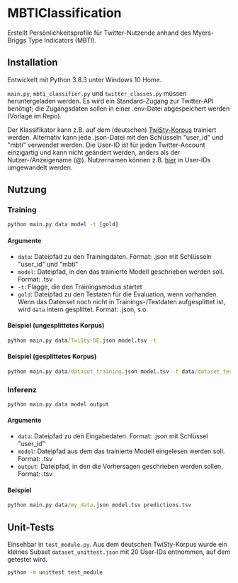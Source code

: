# MBTIClassification
Erstellt Persönlichkeitsprofile für Twitter-Nutzende anhand des Myers-Briggs Type Indicators (MBTI).

## Installation
Entwickelt mit Python 3.8.3 unter Windows 10 Home.

```main.py```, ```mbti_classifier.py``` und ```twitter_classes.py``` müssen heruntergeladen werden. Es wird ein Standard-Zugang zur Twitter-API benötigt; die Zugangsdaten sollen in einer .env-Datei abgespeichert werden (Vorlage im Repo).

Der Klassifikator kann z.B. auf dem (deutschen) [TwiSty-Korpus](https://www.uantwerpen.be/en/research-groups/clips/research/datasets/) trainiert werden. Alternativ kann jede .json-Datei mit den Schlüsseln "user_id" und "mbti" verwendet werden. Die User-ID ist für jeden Twitter-Account einzigartig und kann nicht geändert werden, anders als der Nutzer-/Anzeigename (@). Nutzernamen können z.B. [hier](https://tweeterid.com/) in User-IDs umgewandelt werden.

## Nutzung
### Training
```cmd
python main.py data model -t [gold]
```

#### Argumente
* ```data```: Dateipfad zu den Trainingdaten. Format: .json mit Schlüsseln "user_id" und "mbti"
* ```model```: Dateipfad, in den das trainierte Modell geschrieben werden soll. Format: .tsv
* ```-t```: Flagge, die den Trainingsmodus startet
* ```gold```: Dateipfad zu den Testaten für die Evaluation, wenn vorhanden. Wenn das Datenset noch nicht in Trainings-/Testdaten aufgesplittet ist, wird ```data``` intern gesplittet. Format: .json, s.o.

#### Beispiel (ungesplittetes Korpus)
```cmd
python main.py data/TwiSty-DE.json model.tsv -t
```

#### Beispiel (gesplittetes Korpus)
```cmd
python main.py data/dataset_training.json model.tsv -t data/dataset_test.json
```

### Inferenz
```cmd
python main.py data model output
```

#### Argumente
* ```data```: Dateipfad zu den Eingabedaten. Format: .json mit Schlüssel "user_id"
* ```model```: Dateipfad aus dem das trainierte Modell eingelesen werden soll. Format: .tsv
* ```output```: Dateipfad, in den die Vorhersagen geschrieben werden sollen. Format: .tsv

#### Beispiel
```cmd
python main.py data/my_data.json model.tsv predictions.tsv
```

## Unit-Tests
Einsehbar in ```test_module.py```. Aus dem deutschen TwiSty-Korpus wurde ein kleines Subset ```dataset_unittest.json``` mit 20 User-IDs entnommen, auf dem getestet wird.

```cmd
python -m unittest test_module
```
